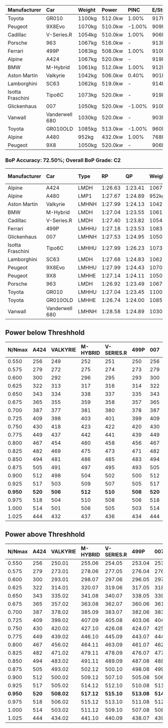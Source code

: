 | Manufacturer     | Car            | Weight | Power   | PINC    | E/Stint | FDS     |
|:-|:-|:-|:-|:-|:-|:-|
| Toyota           | GR010          | 1100kg | 512.0kw | 1.00%   | 917MJ   | 190kph  |
| Peugeot          | 9X8Evo         | 1070kg | 510.0kw | -1.00%  | 909MJ   | 190kph  |
| Cadillac         | V-Series.R     | 1054kg | 510.0kw | 1.00%   | 906MJ   |    -    |
| Porsche          | 963            | 1067kg | 516.0kw |    -    | 913MJ   |    -    |
| Ferrari          | 499P           | 1083kg | 508.0kw | 1.00%   | 910MJ   | 190kph  |
| Alpine           | A424           | 1067kg | 520.0kw |    -    | 919MJ   |    -    |
| BMW              | M-Hybrid       | 1061kg | 512.0kw | 1.00%   | 912MJ   |    -    |
| Aston Martin     | Valkyrie       | 1042kg | 506.0kw | 0.40%   | 901MJ   |    -    |
| Lamborghini      | SC63           | 1062kg | 519.0kw |    -    | 914MJ   |    -    |
| Isotta Fraschini | Tipo6C         | 1073kg | 520.0kw |    -    | 919MJ   | 190kph  |
| Glickenhaus      | 007            | 1050kg | 520.0kw | -1.00%  | 910MJ   |    -    |
| Vanwall          | Vanderwell 680 | 1030kg | 520.0kw |    -    | 903MJ   |    -    |
| Toyota           | GR010OLD       | 1085kg | 513.0kw | -1.00%  | 960MJ   | 150kph  |
| Alpine           | A480           | 952kg  | 432.0kw | 1.00%   | 768MJ   |    -    |
| Peugeot          | 9X8            | 1050kg | 520.0kw |    -    | 906MJ   | 150kph  |

### BoP Accuracy: 72.50%; Overall BoP Grade: C2
| Manufacturer     | Car            | Type  | RP      | QP      | Weight | Power¹  | Threshhold | PINC    | Power²   | E/Stint | AVG Vmax  | FDS     | RDLC | L/Stint | BOP-Grade | Model Accuracy | Model Points | Match% | SimDiff |
|:-|:-|:-|:-|:-|:-|:-|:-|:-|:-|:-|:-|:-|:-|:-|:-|:-|:-|:-|:-|
| Alpine           | A424           | LMDH  | 1:26.63 | 1:23.41 | 1067kg | 520.0kw | 210.0kph   |    -    | 520.00kw |  919MJ  | 269.43kph |    -    | 1.01 | 43      | -E2       | 99.31%         | 2573         | 51.64% | #       |
| Alpine           | A480           | LMP1  | 1:27.67 | 1:24.89 |  952kg | 432.0kw | 210.0kph   | 1.00%   | 436.30kw |  768MJ  | 269.91kph |    -    | 0.98 | 40      | +A2       | 94.60%         | 1683         | 94.76% | #       |
| Aston Martin     | Valkyrie       | LMHNH | 1:27.99 | 1:24.13 | 1042kg | 506.0kw | 210.0kph   | 0.40%   | 508.00kw |  901MJ  | 269.90kph |    -    | 1.03 | 43      | +E2       | 100.00%        | 630          | 54.96% | #       |
| BMW              | M-Hybrid       | LMDH  | 1:27.04 | 1:23.55 | 1061kg | 512.0kw | 210.0kph   | 1.00%   | 517.10kw |  912MJ  | 270.85kph |    -    | 1.01 | 43      | -C1       | 99.41%         | 2544         | 77.25% | #       |
| Cadillac         | V-Series.R     | LMDH  | 1:27.40 | 1:23.82 | 1054kg | 510.0kw | 210.0kph   | 1.00%   | 515.10kw |  906MJ  | 272.16kph |    -    | 1.01 | 43      | ~A1       | 99.30%         | 4946         | 99.09% | #       |
| Ferrari          | 499P           | LMHHU | 1:27.18 | 1:23.53 | 1083kg | 508.0kw | 210.0kph   | 1.00%   | 513.10kw |  910MJ  | 270.34kph | 190kph  | 1.02 | 43      | -B2       | 100.00%        | 8223         | 84.39% | #       |
| Glickenhaus      | 007            | LMHNH | 1:27.53 | 1:24.95 | 1050kg | 520.0kw | 210.0kph   | -1.00%  | 514.80kw |  910MJ  | 274.82kph |    -    | 0.95 | 43      | ~A1       | 93.86%         | 2169         | 96.72% | #       |
| Isotta Fraschini | Tipo6C         | LMHHU | 1:27.99 | 1:26.23 | 1073kg | 520.0kw | 210.0kph   |    -    | 520.00kw |  919MJ  | 271.67kph | 190kph  | 1.04 | 43      | +Ω1       | 97.73%         | 129          | 46.50% | #       |
| Lamborghini      | SC63           | LMDH  | 1:27.68 | 1:24.83 | 1062kg | 519.0kw | 210.0kph   |    -    | 519.00kw |  914MJ  | 268.13kph |    -    | 1.04 | 43      | +B1       | 98.78%         | 813          | 89.11% | +1.36   |
| Peugeot          | 9X8Evo         | LMHHU | 1:27.99 | 1:24.43 | 1070kg | 510.0kw | 210.0kph   | -1.00%  | 504.90kw |  909MJ  | 275.62kph | 190kph  | 0.99 | 43      | +D2       | 96.77%         | 2307         | 61.33% | #       |
| Peugeot          | 9X8            | LMHHE | 1:27.14 | 1:24.11 | 1050kg | 520.0kw | 210.0kph   |    -    | 520.00kw |  906MJ  | 268.93kph | 150kph  | 1.03 | 43      | -B2       | 97.99%         | 5010         | 83.94% | #       |
| Porsche          | 963            | LMDH  | 1:26.92 | 1:23.49 | 1067kg | 516.0kw | 210.0kph   |    -    | 516.00kw |  913MJ  | 269.93kph |    -    | 1.00 | 43      | -D1       | 99.86%         | 11699        | 68.27% | #       |
| Toyota           | GR010          | LMHHU | 1:27.04 | 1:23.45 | 1100kg | 512.0kw | 210.0kph   | 1.00%   | 517.10kw |  917MJ  | 268.68kph | 190kph  | 1.01 | 43      | -C1       | 99.63%         | 6190         | 77.13% | #       |
| Toyota           | GR010OLD       | LMHHE | 1:26.74 | 1:24.00 | 1085kg | 513.0kw | 210.0kph   | -1.00%  | 507.90kw |  960MJ  | 272.37kph | 150kph  | 1.02 | 43      | -D2       | 93.47%         | 1031         | 60.41% | #       |
| Vanwall          | Vanderwell 680 | LMHNH | 1:28.58 | 1:24.89 | 1030kg | 520.0kw | 210.0kph   |    -    | 520.00kw |  903MJ  | 271.13kph |    -    | 1.02 | 43      | +Ω1       | 94.33%         | 632          | 41.96% | #       |

## Power below Threshhold
| N/Nmax    | A424    | VALKYRIE | M-HYBRID | V-SERIES.R | 499P    | 007     | TIPO6C  | SC63    | 9X8EVO  | 9X8     | 963     | GR010   | GR010OLD | VANDERWELL 680 | ​     | RPM      | A480       |
|:-|:-|:-|:-|:-|:-|:-|:-|:-|:-|:-|:-|:-|:-|:-|:-|:-|:-|
|  0.550    |  256    |  249     |  252     |  251       |  250    |  256    |  256    |  256    |  251    |  256    |  254    |  252    |  253     |  256           |  ​    |   --     |   -        |
|  0.575    |  279    |  272     |  275     |  274       |  273    |  279    |  279    |  279    |  274    |  279    |  277    |  275    |  276     |  279           |  ​    |   --     |   -        |
|  0.600    |  300    |  292     |  296     |  295       |  293    |  300    |  300    |  299    |  295    |  300    |  298    |  296    |  296     |  300           |  ​    |   --     |   -        |
|  0.625    |  322    |  313     |  317     |  316       |  314    |  322    |  322    |  321    |  316    |  322    |  319    |  317    |  317     |  322           |  ​    |   --     |   -        |
|  0.650    |  343    |  334     |  338     |  337       |  335    |  343    |  343    |  342    |  337    |  343    |  340    |  338    |  338     |  343           |  ​    |   --     |   -        |
|  0.675    |  365    |  355     |  359     |  358       |  357    |  365    |  365    |  364    |  358    |  365    |  362    |  359    |  360     |  365           |  ​    |   --     |   -        |
|  0.700    |  387    |  377     |  381     |  380       |  378    |  387    |  387    |  386    |  380    |  387    |  384    |  381    |  382     |  387           |  ​    |   --     |   -        |
|  0.725    |  409    |  398     |  403     |  401       |  399    |  409    |  409    |  408    |  401    |  409    |  406    |  403    |  403     |  409           |  ​    |   --     |   -        |
|  0.750    |  430    |  418     |  423     |  422       |  420    |  430    |  430    |  429    |  422    |  430    |  427    |  423    |  424     |  430           |  ​    |   --     |   -        |
|  0.775    |  449    |  437     |  442     |  441       |  439    |  449    |  449    |  448    |  441    |  449    |  446    |  442    |  443     |  449           |  ​    |  5000    |  -3386005  |
|  0.800    |  467    |  454     |  460     |  458       |  456    |  467    |  467    |  466    |  458    |  467    |  463    |  460    |  461     |  467           |  ​    |  5500    |  -3687783  |
|  0.825    |  482    |  469     |  475     |  473       |  471    |  482    |  482    |  481    |  473    |  482    |  478    |  475    |  476     |  482           |  ​    |  5999    |  -4004324  |
|  0.850    |  494    |  481     |  486     |  485       |  483    |  494    |  494    |  493    |  485    |  494    |  490    |  486    |  487     |  494           |  ​    |  6499    |  -4335628  |
|  0.875    |  505    |  491     |  497     |  495       |  493    |  505    |  505    |  504    |  495    |  505    |  501    |  497    |  498     |  505           |  ​    |  7000    |  -4681695  |
|  0.900    |  512    |  498     |  504     |  502       |  500    |  512    |  512    |  511    |  502    |  512    |  508    |  504    |  505     |  512           |  ​    |  7500    |  -5042525  |
|  0.925    |  517    |  503     |  509     |  507       |  505    |  517    |  517    |  516    |  507    |  517    |  513    |  509    |  510     |  517           |  ​    |  8000    |  429       |
| **0.950** | **520** | **506**  | **512**  | **510**    | **508** | **520** | **520** | **519** | **510** | **520** | **516** | **512** | **513**  | **520**        | **​** | **8499** | **432**    |
|  0.975    |  518    |  504     |  510     |  508       |  506    |  518    |  518    |  517    |  508    |  518    |  514    |  510    |  511     |  518           |  ​    |  9000    |  216       |
|  1.000    |  514    |  501     |  506     |  505       |  503    |  514    |  514    |  513    |  505    |  514    |  510    |  506    |  507     |  514           |  ​    |   --     |   -        |
|  1.025    |  444    |  432     |  437     |  436       |  434    |  444    |  444    |  443    |  436    |  444    |  441    |  437    |  438     |  444           |  ​    |   --     |   -        |

## Power above Threshhold
| N/Nmax    | A424    | VALKYRIE   | M-HYBRID   | V-SERIES.R | 499P       | 007        | TIPO6C  | SC63    | 9X8EVO     | 9X8     | 963     | GR010      | GR010OLD   | VANDERWELL 680 | ​     | RPM      | A480            |
|:-|:-|:-|:-|:-|:-|:-|:-|:-|:-|:-|:-|:-|:-|:-|:-|:-|:-|
|  0.550    |  256    |  250.01    |  255.06    |  254.05    |  253.04    |  253.39    |  256    |  256    |  248.44    |  256    |  254    |  255.06    |  250.43    |  256           |  ​    |   --     |  0.00           |
|  0.575    |  279    |  273.01    |  278.06    |  277.05    |  276.04    |  276.43    |  279    |  279    |  271.48    |  279    |  277    |  278.06    |  273.47    |  279           |  ​    |   --     |  0.00           |
|  0.600    |  300    |  293.01    |  298.07    |  297.06    |  296.05    |  297.46    |  300    |  299    |  291.52    |  300    |  298    |  298.07    |  293.50    |  300           |  ​    |   --     |  0.00           |
|  0.625    |  322    |  314.01    |  320.07    |  319.06    |  317.05    |  318.49    |  322    |  321    |  312.56    |  322    |  319    |  320.07    |  314.54    |  322           |  ​    |   --     |  0.00           |
|  0.650    |  343    |  335.02    |  341.08    |  340.07    |  338.05    |  339.53    |  343    |  342    |  333.59    |  343    |  340    |  341.08    |  335.57    |  343           |  ​    |   --     |  0.00           |
|  0.675    |  365    |  357.02    |  363.08    |  362.07    |  360.06    |  361.56    |  365    |  364    |  354.63    |  365    |  362    |  363.08    |  356.61    |  365           |  ​    |   --     |  0.00           |
|  0.700    |  387    |  378.02    |  385.09    |  383.07    |  382.06    |  383.60    |  387    |  386    |  375.67    |  387    |  384    |  385.09    |  377.65    |  387           |  ​    |   --     |  0.00           |
|  0.725    |  409    |  399.02    |  407.09    |  405.08    |  403.06    |  404.63    |  409    |  408    |  396.71    |  409    |  406    |  407.09    |  399.68    |  409           |  ​    |   --     |  0.00           |
|  0.750    |  430    |  420.02    |  427.10    |  426.08    |  424.07    |  425.66    |  430    |  429    |  416.74    |  430    |  427    |  427.10    |  419.72    |  430           |  ​    |   --     |  0.00           |
|  0.775    |  449    |  439.02    |  446.10    |  445.09    |  443.07    |  444.69    |  449    |  448    |  435.78    |  449    |  446    |  446.10    |  438.75    |  449           |  ​    |  5000    |  -3,422,374.99  |
|  0.800    |  467    |  456.02    |  464.11    |  463.09    |  461.07    |  462.72    |  467    |  466    |  453.81    |  467    |  463    |  464.11    |  455.78    |  467           |  ​    |  5500    |  -3,727,394.70  |
|  0.825    |  482    |  471.02    |  479.11    |  478.09    |  476.07    |  477.74    |  482    |  481    |  468.84    |  482    |  478    |  479.11    |  470.81    |  482           |  ​    |  5999    |  -4,047,335.34  |
|  0.850    |  494    |  483.02    |  491.11    |  489.09    |  487.08    |  488.76    |  494    |  493    |  479.86    |  494    |  490    |  491.11    |  482.83    |  494           |  ​    |  6499    |  -4,382,198.93  |
|  0.875    |  505    |  493.02    |  502.12    |  500.10    |  498.08    |  499.78    |  505    |  504    |  489.87    |  505    |  501    |  502.12    |  492.84    |  505           |  ​    |  7000    |  -4,731,982.47  |
|  0.900    |  512    |  500.02    |  509.12    |  507.10    |  505.08    |  506.79    |  512    |  511    |  496.89    |  512    |  508    |  509.12    |  499.86    |  512           |  ​    |  7500    |  -5,096,688.95  |
|  0.925    |  517    |  505.02    |  514.12    |  512.10    |  510.08    |  511.80    |  517    |  516    |  501.89    |  517    |  513    |  514.12    |  504.86    |  517           |  ​    |  8000    |  433.32         |
| **0.950** | **520** | **508.02** | **517.12** | **515.10** | **513.08** | **514.80** | **520** | **519** | **504.90** | **520** | **516** | **517.12** | **507.87** | **520**        | **​** | **8499** | **436.32**      |
|  0.975    |  518    |  506.02    |  515.12    |  513.10    |  511.08    |  512.80    |  518    |  517    |  502.90    |  518    |  514    |  515.12    |  505.87    |  518           |  ​    |  9000    |  218.16         |
|  1.000    |  514    |  503.02    |  511.12    |  509.10    |  507.08    |  508.79    |  514    |  513    |  499.89    |  514    |  510    |  511.12    |  502.86    |  514           |  ​    |   --     |  0.00           |
|  1.025    |  444    |  434.02    |  441.10    |  440.09    |  438.07    |  439.68    |  444    |  443    |  430.77    |  444    |  441    |  441.10    |  433.74    |  444           |  ​    |   --     |  0.00           |
